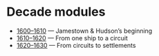 # Decade modules

- [1600–1610](1600-1610/) — Jamestown & Hudson’s beginning
- [1610–1620](1610-1620/) — From one ship to a circuit
- [1620–1630](1620-1630/) — From circuits to settlements
